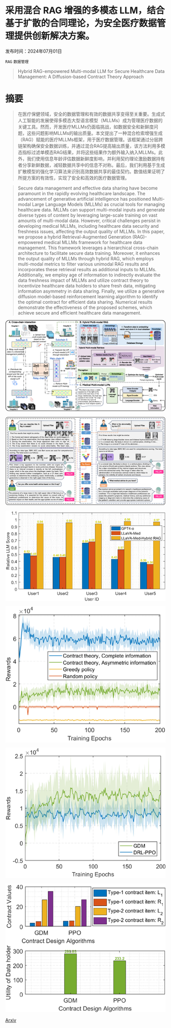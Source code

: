 # 采用混合 RAG 增强的多模态 LLM，结合基于扩散的合同理论，为安全医疗数据管理提供创新解决方案。

发布时间：2024年07月01日

`RAG` `数据管理`

> Hybrid RAG-empowered Multi-modal LLM for Secure Healthcare Data Management: A Diffusion-based Contract Theory Approach

# 摘要

> 在医疗保健领域，安全的数据管理和有效的数据共享变得至关重要。生成式人工智能的发展使得多模态大型语言模型（MLLMs）成为管理医疗数据的关键工具。然而，开发医疗MLLMs仍面临挑战，如数据安全和新鲜度问题，这些问题影响MLLMs的输出质量。本文提出了一种混合检索增强生成（RAG）赋能的医疗MLLMs框架，用于医疗数据管理。该框架通过分层跨链架构确保安全数据训练，并通过混合RAG提高输出质量，该方法利用多模态指标过滤单模态RAG结果，并将这些结果作为额外输入纳入MLLMs。此外，我们使用信息年龄评估数据新鲜度影响，并利用契约理论激励数据持有者分享新鲜数据，减轻数据共享中的信息不对称。最后，我们利用基于生成扩散模型的强化学习算法来识别高效数据共享的最佳契约。数值结果证明了所提方案的有效性，实现了安全和高效的医疗数据管理。

> Secure data management and effective data sharing have become paramount in the rapidly evolving healthcare landscape. The advancement of generative artificial intelligence has positioned Multi-modal Large Language Models (MLLMs) as crucial tools for managing healthcare data. MLLMs can support multi-modal inputs and generate diverse types of content by leveraging large-scale training on vast amounts of multi-modal data. However, critical challenges persist in developing medical MLLMs, including healthcare data security and freshness issues, affecting the output quality of MLLMs. In this paper, we propose a hybrid Retrieval-Augmented Generation (RAG)-empowered medical MLLMs framework for healthcare data management. This framework leverages a hierarchical cross-chain architecture to facilitate secure data training. Moreover, it enhances the output quality of MLLMs through hybrid RAG, which employs multi-modal metrics to filter various unimodal RAG results and incorporates these retrieval results as additional inputs to MLLMs. Additionally, we employ age of information to indirectly evaluate the data freshness impact of MLLMs and utilize contract theory to incentivize healthcare data holders to share fresh data, mitigating information asymmetry in data sharing. Finally, we utilize a generative diffusion model-based reinforcement learning algorithm to identify the optimal contract for efficient data sharing. Numerical results demonstrate the effectiveness of the proposed schemes, which achieve secure and efficient healthcare data management.

![采用混合 RAG 增强的多模态 LLM，结合基于扩散的合同理论，为安全医疗数据管理提供创新解决方案。](../../../paper_images/2407.00978/x1.png)

![采用混合 RAG 增强的多模态 LLM，结合基于扩散的合同理论，为安全医疗数据管理提供创新解决方案。](../../../paper_images/2407.00978/x2.png)

![采用混合 RAG 增强的多模态 LLM，结合基于扩散的合同理论，为安全医疗数据管理提供创新解决方案。](../../../paper_images/2407.00978/x3.png)

![采用混合 RAG 增强的多模态 LLM，结合基于扩散的合同理论，为安全医疗数据管理提供创新解决方案。](../../../paper_images/2407.00978/x4.png)

![采用混合 RAG 增强的多模态 LLM，结合基于扩散的合同理论，为安全医疗数据管理提供创新解决方案。](../../../paper_images/2407.00978/x5.png)

![采用混合 RAG 增强的多模态 LLM，结合基于扩散的合同理论，为安全医疗数据管理提供创新解决方案。](../../../paper_images/2407.00978/x6.png)

[Arxiv](https://arxiv.org/abs/2407.00978)